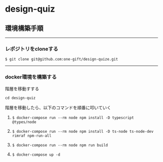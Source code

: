 # design-quiz
## 環境構築手順
---
### レポジトリをcloneする
```$ git clone git@github.com:one-gift/design-quize.git```

----
### docker環境を構築する
階層を移動すする

```cd design-quiz```

階層を移動したら、以下のコマンドを順番に叩いていく

1. ```$ docker-compose run --rm node npm install -D typescript @types/node```

2. ```$ docker-compose run --rm node npm install -D ts-node ts-node-dev rimraf npm-run-all```

3. ```$ docker-compose run --rm node npm run build```

4. ```$ docker-compose up -d```